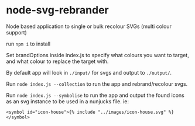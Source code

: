 # node-svg-rebrander
Node based application to single or bulk recolour SVGs (multi colour support)

run `npm i` to install

Set brandOptions inside index.js to specify what colours you want to target, and what colour to replace the target with.

By default app will look in `./input/` for svgs and output to `./output/`.

Run `node index.js --collection` to run the app and rebrand/recolour svgs.

Run `node index.js --symbolise` to run the app and output the found icons as an svg instance to be used in a nunjucks file. ie:

`<symbol id="icon-house">{% include "../images/icon-house.svg" %}</symbol>`
